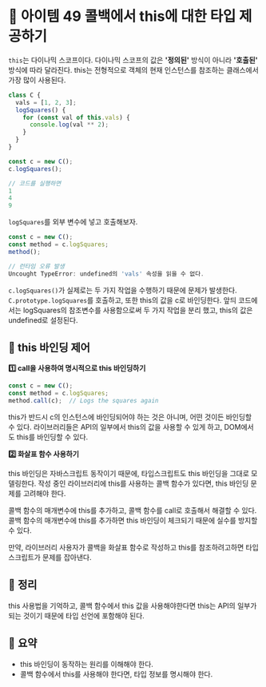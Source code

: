 # 📎 아이템 49 콜백에서 this에 대한 타입 제공하기

`this`는 다이나믹 스코프이다. 다이나믹 스코프의 값은 **'정의된'** 방식이 아니라 **'호출된'** 방식에 따라 달라진다. this는 전형적으로 객체의 현재 인스턴스를 참조하는 클래스에서 가장 많이 사용된다.

```typescript
class C {
  vals = [1, 2, 3];
  logSquares() {
    for (const val of this.vals) {
      console.log(val ** 2);
    }
  }
}

const c = new C();
c.logSquares();

// 코드를 실행하면
1
4
9
```

`logSquares`를 외부 변수에 넣고 호출해보자.

```typescript
const c = new C();
const method = c.logSquares;
method();

// 런타임 오류 발생
Uncought TypeError: undefined의 'vals' 속성을 읽을 수 없다.
```

`c.logSquares()`가 실제로는 두 가지 작업을 수행하기 때문에 문제가 발생한다. `C.prototype.logSquares`를 호출하고, 또한 this의 값을 c로 바인딩한다. 앞듸 코드에서는 logSquares의 참조변수를 사용함으로써 두 가지 작업을 분리 했고, this의 값은 undefined로 설정된다.

## 🔗 this 바인딩 제어

**1️⃣ call을 사용하여 명시적으로 this 바인딩하기**

```typescript
const c = new C();
const method = c.logSquares;
method.call(c);  // Logs the squares again
```

this가 반드시 c의 인스턴스에 바인딩되어야 하는 것은 아니며, 어떤 것이든 바인딩할 수 있다. 라이브러리들은 API의 일부에서 this의 값을 사용할 수 있게 하고, DOM에서도 this를 바인딩할 수 있다.

**2️⃣ 화살표 함수 사용하기**

this 바인딩은 자바스크립트 동작이기 때문에, 타입스크립트도 this 바인딩을 그대로 모델링한다. 작성 중인 라이브러리에 this를 사용하는 콜백 함수가 있다면, this 바인딩 문제를 고려해야 한다.

콜백 함수의 매개변수에 this를 추가하고, 콜백 함수를 call로 호출해서 해결할 수 있다. 콜백 함수의 매개변수에 this를 추가하면 this 바인딩이 체크되기 때문에 실수를 방지할 수 있다.

만약, 라이브러리 사용자가 콜백을 화살표 함수로 작성하고 this를 참조하려고하면 타입스크립트가 문제를 잡아낸다.&#x20;

## 📍 정리

this 사용법을 기억하고, 콜백 함수에서 this 값을 사용해야한다면 this는 API의 일부가 되는 것이기 때문에 타입 선언에 포함해야 된다.

## 📍 요약

* this 바인딩이 동작하는 원리를 이해해야 한다.
* 콜백 함수에서 this를 사용해야 한다면, 타입 정보를 명시해야 한다.
